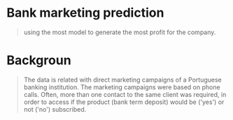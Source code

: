 # Bank marketing prediction
>using the most model to generate the most profit for the company.

# Backgroun
>The data is related with direct marketing campaigns of a Portuguese banking institution. The marketing campaigns were based on phone calls. Often, more than one contact to the same client was required, in order to access if the product (bank term deposit) would be ('yes') or not ('no') subscribed.

